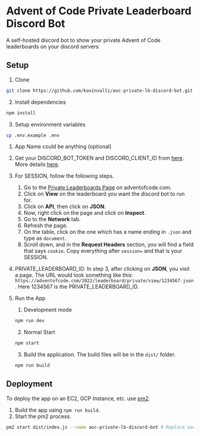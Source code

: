 # Advent of Code Private Leaderboard Discord Bot

A self-hosted discord bot to show your private Advent of Code leaderboards on your discord servers

## Setup

1. Clone

```sh
git clone https://github.com/kavinvalli/aoc-private-lb-discord-bot.git
```

2. Install dependencies

```sh
npm install
```

3. Setup environment variables

```sh
cp .env.example .env
```

  1. App Name could be anything (optional)
  2. Get your DISCORD_BOT_TOKEN and DISCORD_CLIENT_ID from [here](https://discord.com/developers/applications). More details [here](https://discordjs.guide/preparations/setting-up-a-bot-application.html#creating-your-bot).
  3. For SESSION, follow the following steps.
      1. Go to the [Private Leaderboards Page](https://adventofcode.com/2022/leaderboard/private) on adventofcode.com.
      2. Click on **View** on the leaderboard you want the discord bot to run for.
      3. Click on **API**, then click on **JSON**.
      4. Now, right click on the page and click on **Inspect**.
      5. Go to the **Network** tab.
      6. Refresh the page.
      7. On the table, click on the one which has a name ending in `.json` and type as `document`.
      8. Scroll down, and in the **Request Headers** section, you will find a field that says `cookie`. Copy everything after `session=` and that is your SESSION.
  4. PRIVATE_LEADERBOARD_ID: In step 3, after clicking on **JSON**, you visit a page. The URL would look something like this: `https://adventofcode.com/2022/leaderboard/private/view/1234567.json`. Here 1234567 is the PRIVATE_LEADERBOARD_ID.

4. Run the App
   1. Development mode
   ```sh
   npm run dev
   ```
   2. Normal Start
   ```sh
   npm start
   ```
   3. Build the application. The build files will be in the `dist/` folder.
   ```sh
   npm run build
   ```

## Deployment

To deploy the app on an EC2, GCP Instance, etc. use [pm2](https://pm2.keymetrics.io/).

1. Build the app using `npm run build`.
2. Start the pm2 process.

```sh
pm2 start dist/index.js --name aoc-private-lb-discord-bot # Replace aoc-private-lb-discord-bot with whatever you want to name the process (this is only for reference)
```
